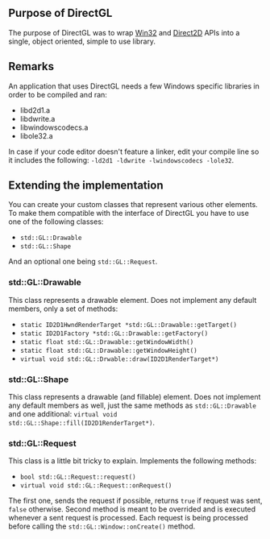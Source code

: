 ## Purpose of DirectGL
The purpose of DirectGL was to wrap [Win32](https://learn.microsoft.com/en-us/windows/win32/) and [Direct2D](https://learn.microsoft.com/en-us/windows/win32/direct2d/direct2d-portal) APIs into a single, object oriented, simple to use library.

## Remarks
An application that uses DirectGL needs a few Windows specific libraries in order to be compiled and ran:
  - libd2d1.a
  - libdwrite.a
  - libwindowscodecs.a
  - libole32.a

In case if your code editor doesn't feature a linker, edit your compile line so it includes the following: `-ld2d1 -ldwrite -lwindowscodecs -lole32`.

## Extending the implementation
You can create your custom classes that represent various other elements. To make them compatible with the interface of DirectGL you have to use one of the following classes:
  - `std::GL::Drawable`
  - `std::GL::Shape`

And an optional one being `std::GL::Request`.

### std::GL::Drawable
This class represents a drawable element. Does not implement any default members, only a set of methods:
  - `static ID2D1HwndRenderTarget *std::GL::Drawable::getTarget()`
  - `static ID2D1Factory *std::GL::Drawable::getFactory()`
  - `static float std::GL::Drawable::getWindowWidth()`
  - `static float std::GL::Drawable::getWindowHeight()`
  - `virtual void std::GL::Drwable::draw(ID2D1RenderTarget*)`

### std::GL::Shape
This class represents a drawable (and fillable) element. Does not implement any default members as well, just the same methods as `std::GL::Drawable` and one additional: `virtual void std::GL::Shape::fill(ID2D1RenderTarget*)`.

### std::GL::Request
This class is a little bit tricky to explain. Implements the following methods:
  - `bool std::GL::Request::request()`
  - `virtual void std::GL::Request::onRequest()`

The first one, sends the request if possible, returns `true` if request was sent, `false` otherwise.
Second method is meant to be overrided and is executed whenever a sent request is processed. Each request is being processed before calling the `std::GL::Window::onCreate()` method.
